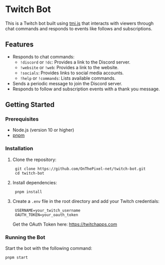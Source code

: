 <h1 id="twitch-bot">Twitch Bot</h1>
<p>This is a Twitch bot built using <a href="https://github.com/tmijs/tmi.js">tmi.js</a> that interacts with viewers through chat commands and responds to events like follows and subscriptions.</p>
<h2 id="features">Features</h2>
<ul>
<li>Responds to chat commands:<ul>
<li><code>!discord</code> or <code>!dc</code>: Provides a link to the Discord server.</li>
<li><code>!website</code> or <code>!web</code>: Provides a link to the website.</li>
<li><code>!socials</code>: Provides links to social media accounts.</li>
<li><code>!help</code> or <code>!commands</code>: Lists available commands.</li>
</ul>
</li>
<li>Sends a periodic message to join the Discord server.</li>
<li>Responds to follow and subscription events with a thank you message.</li>
</ul>
<h2 id="getting-started">Getting Started</h2>
<h3 id="prerequisites">Prerequisites</h3>
<ul>
<li>Node.js (version 10 or higher)</li>
<li><a href="https://pnpm.io/">pnpm</a></li>
</ul>
<h3 id="installation">Installation</h3>
<ol>
<li><p>Clone the repository:</p>
<pre><code class="lang-sh"> git <span class="hljs-keyword">clone</span> <span class="hljs-title">https</span>://github.com/OnThePixel-net/twitch-bot.git
 cd twitch-bot
</code></pre>
</li>
<li><p>Install dependencies:</p>
<pre><code class="lang-sh"> pnpm <span class="hljs-keyword">install</span>
</code></pre>
</li>
<li><p>Create a <code>.env</code> file in the root directory and add your Twitch credentials:</p>
<pre><code class="lang-env"> <span class="hljs-attr">USERNAME=your_twitch_username</span>
 <span class="hljs-attr">OAUTH_TOKEN=your_oauth_token</span>
</code></pre>
<p>Get the OAuth Token here: <a href="https://twitchapps.com">https://twitchapps.com</a></p>
</li>
</ol>
<h3 id="running-the-bot">Running the Bot</h3>
<p>Start the bot with the following command:</p>
<pre><code class="lang-sh">pnpm <span class="hljs-literal">start</span>
</code></pre>
